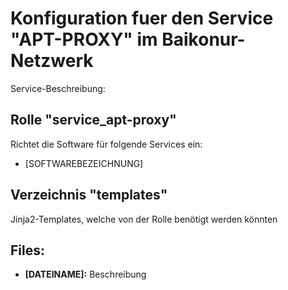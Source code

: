 # Konfiguration fuer den Service "APT-PROXY" im Baikonur-Netzwerk
Service-Beschreibung:

## Rolle "service_apt-proxy"
Richtet die Software für folgende Services ein:
* [SOFTWAREBEZEICHNUNG]

## Verzeichnis "templates"
Jinja2-Templates, welche von der Rolle benötigt werden könnten

## Files:
* **[DATEINAME]:** Beschreibung
